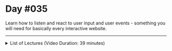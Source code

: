 # Day #035
Learn how to listen and react to user input and user events - something you will need for basically every interactive website.

---

<details>
    <summary>List of Lectures (Video Duration: 39 minutes)</summary>
    <ul>
        <li>Deleting DOM Elements</li>
        <li>Moving Existing Elements Around</li>
        <li>Working with "innerHTML"</li>
        <li>Quiz 6 - Learning Check: JavaScript & The DOM</li>
        <li>Introducing Events</li>
        <li>Adding a First "click" Event Listener</li>
        <li>Listening To User Input Events</li>
        <li>The "event" Object</li>
        <li>Quiz 7 - Learning Check: JavaScript & DOM Events</li>
    </ul>
</details>